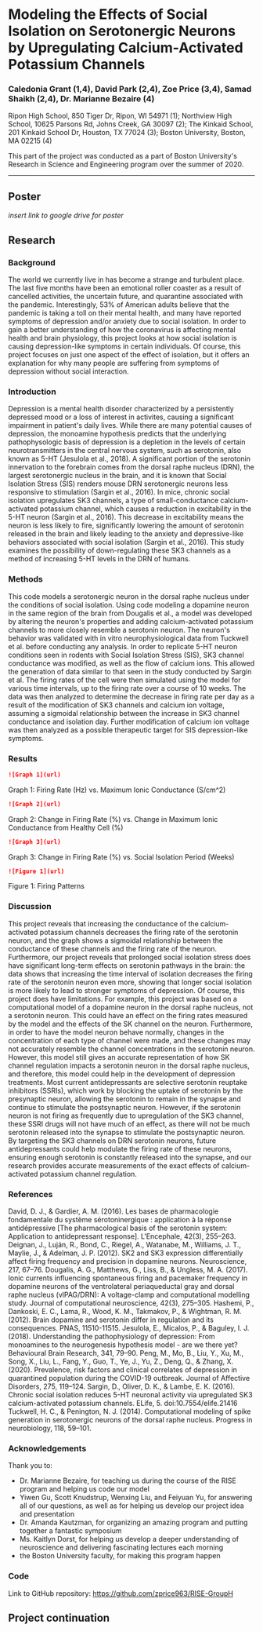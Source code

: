 # Modeling the Effects of Social Isolation on Serotonergic Neurons by Upregulating Calcium-Activated Potassium Channels 

### Caledonia Grant (1,4), David Park (2,4), Zoe Price (3,4), Samad Shaikh (2,4), Dr. Marianne Bezaire (4)

Ripon High School, 850 Tiger Dr, Ripon, WI 54971 (1); Northview High School, 10625 Parsons Rd, Johns Creek, GA 30097 (2); The Kinkaid School, 201 Kinkaid School Dr, Houston, TX 77024 (3);  Boston University, Boston, MA 02215 (4)

This part of the project was conducted as a part of Boston University's Research in Science and Engineering program over the summer of 2020.

--------------------------------------------------------------------------------------------

## Poster

*insert link to google drive for poster*

## Research

### Background
The world we currently live in has become a strange and turbulent place. The last five months have been an emotional roller coaster as a result of cancelled activities, the uncertain future, and quarantine associated with the pandemic. Interestingly, 53% of American adults believe that the pandemic is taking a toll on their mental health, and many have reported symptoms of depression and/or anxiety due to social isolation. In order to gain a better understanding of how the coronavirus is affecting mental health and brain physiology, this project looks at how social isolation is causing depression-like symptoms in certain individuals. Of course, this project focuses on just one aspect of the effect of isolation, but it offers an explanation for why many people are suffering from symptoms of depression without social interaction.

### Introduction
Depression is a mental health disorder characterized by a persistently depressed mood or a loss of interest in activites, causing a significant impairment in patient's daily lives. While there are many potential causes of depression, the monoamine hypothesis predicts that the underlying pathophysologic basis of depression is a depletion in the levels of certain neurotransmitters in the central nervous system, such as serotonin, also known as 5-HT (Jesulola et al., 2018). A significant portion of the serotonin innervation to the forebrain comes from the dorsal raphe nucleus (DRN), the largest serotonergic nucleus in the brain, and it is known that Social Isolation Stress (SIS) renders mouse DRN serotonergic neurons less responsive to stimulation (Sargin et al., 2016). In mice, chronic social isolation upregulates SK3 channels, a type of small-conductance calcium-activated potassium channel, which causes a reduction in excitability in the 5-HT neuron (Sargin et al., 2016). This decrease in excitability means the neuron is less likely to fire, significantly lowering the amount of serotonin released in the brain and likely leading to the anxiety and depressive-like behaviors associated with social isolation (Sargin et al., 2016). This study examines the possibility of down-regulating these SK3 channels as a method of increasing 5-HT levels in the DRN of humans.

### Methods
This code models a serotonergic neuron in the dorsal raphe nucleus under the conditions of social isolation. Using code modeling a dopamine neuron in the same region of the brain from Dougalis et al., a model was developed by altering the neuron's properties and adding calcium-activated potassium channels to more closely resemble a serotonin neuron. The neuron's behavior was validated with in vitro neurophysiological data from Tuckwell et al. before conducting any analysis. In order to replicate 5-HT neuron conditions seen in rodents with Social Isolation Stress (SIS), SK3 channel conductance was modified, as well as the flow of calcium ions. This allowed the generation of data similar to that seen in the study conducted by Sargin et al. The firing rates of the cell were then simulated using the model for various time intervals, up to the firing rate over a course of 10 weeks. The data was then analyzed to determine the decrease in firing rate per day as a result of the modification of SK3 channels and calcium ion voltage, assuming a sigmoidal relationship between the increase in SK3 channel conductance and isolation day. Further modification of calcium ion voltage was then analyzed as a possible therapeutic target for SIS depression-like symptoms.

### Results

```markdown
![Graph 1](url)
```
Graph 1: Firing Rate (Hz) vs. Maximum Ionic Conductance (S/cm^2)

```markdown
![Graph 2](url)
```
Graph 2: Change in Firing Rate (%) vs. Change in Maximum Ionic Conductance from Healthy Cell (%)

```markdown
![Graph 3](url)
```
Graph 3: Change in Firing Rate (%) vs. Social Isolation Period (Weeks)

```markdown
![Figure 1](url)
```
Figure 1: Firing Patterns

### Discussion
This project reveals that increasing the conductance of the calcium-activated potassium channels decreases the firing rate of the serotonin neuron, and the graph shows a sigmoidal relationship between the conductance of these channels and the firing rate of the neuron. Furthermore, our project reveals that prolonged social isolation stress does have significant long-term effects on serotonin pathways in the brain: the data shows that increasing the time interval of isolation decreases the firing rate of the serotonin neuron even more, showing that longer social isolation is more likely to lead to stronger symptoms of depression. Of course, this project does have limitations. For example, this project was based on a computational model of a dopamine neuron in the dorsal raphe nucleus, not a serotonin neuron. This could have an effect on the firing rates measured by the model and the effects of the SK channel on the neuron. Furthermore, in order to have the model neuron behave normally, changes in the concentration of each type of channel were made, and these changes may not accurately resemble the channel concentrations in the serotonin neuron. However, this model still gives an accurate representation of how SK channel regulation impacts a serotonin neuron in the dorsal raphe nucleus, and therefore, this model could help in the development of depression treatments. Most current antidepressants are selective serotonin reuptake inhibitors (SSRIs), which work by blocking the uptake of serotonin by the presynaptic neuron, allowing the serotonin to remain in the synapse and continue to stimulate the postsynaptic neuron. However, if the serotonin neuron is not firing as frequently due to upregulation of the SK3 channel, these SSRI drugs will not have much of an effect, as there will not be much serotonin released into the synapse to stimulate the postsynaptic neuron. By targeting the SK3 channels on DRN serotonin neurons, future antidepressants could help modulate the firing rate of these neurons, ensuring enough serotonin is constantly released into the synapse, and our research provides accurate measurements of the exact effects of calcium-activated potassium channel regulation.

### References
David, D. J., & Gardier, A. M. (2016). Les bases de pharmacologie fondamentale du système sérotoninergique : application à la réponse antidépressive [The pharmacological basis of the serotonin system: Application to antidepressant response]. L'Encephale, 42(3), 255–263. 
Deignan, J., Luján, R., Bond, C., Riegel, A., Watanabe, M., Williams, J. T., Maylie, J., & Adelman, J. P. (2012). SK2 and SK3 expression differentially affect firing frequency and precision in dopamine neurons. Neuroscience, 217, 67–76. 
Dougalis, A. G., Matthews, G., Liss, B., & Ungless, M. A. (2017). Ionic currents influencing spontaneous firing and pacemaker frequency in dopamine neurons of the ventrolateral periaqueductal gray and dorsal raphe nucleus (vlPAG/DRN): A voltage-clamp and computational modelling study. Journal of computational neuroscience, 42(3), 275–305. 
Hashemi, P., Dankoski, E. C., Lama, R., Wood, K. M., Takmakov, P., & Wightman, R. M. (2012). Brain dopamine and serotonin differ in regulation and its consequences. PNAS, 11510-11515. 
Jesulola, E., Micalos, P., & Baguley, I. J. (2018). Understanding the pathophysiology of depression: From monoamines to the neurogenesis hypothesis model - are we there yet? Behavioural Brain Research, 341, 79–90. 
Peng, M., Mo, B., Liu, Y., Xu, M., Song, X., Liu, L., Fang, Y., Guo, T., Ye, J., Yu, Z., Deng, Q., & Zhang, X. (2020). Prevalence, risk factors and clinical correlates of depression in quarantined population during the COVID-19 outbreak. Journal of Affective Disorders, 275, 119–124. 
Sargin, D., Oliver, D. K., & Lambe, E. K. (2016). Chronic social isolation reduces 5-HT neuronal activity via upregulated SK3 calcium-activated potassium channels. ELife, 5. doi:10.7554/elife.21416
Tuckwell, H. C., & Penington, N. J. (2014). Computational modeling of spike generation in serotonergic neurons of the dorsal raphe nucleus. Progress in neurobiology, 118, 59–101. 


### Acknowledgements
Thank you to:
- Dr. Marianne Bezaire, for teaching us during the course of the RISE program and helping us code our model
- Yiwen Gu, Scott Knudstrup, Wenxing Liu, and Feiyuan Yu, for answering all of our questions, as well as for helping us develop our project idea and presentation
- Dr. Amanda Kautzman, for organizing an amazing program and putting together a fantastic symposium
- Ms. Kaitlyn Dorst, for helping us develop a deeper understanding of neuroscience and delivering fascinating lectures each morning
- the Boston University faculty, for making this program happen

### Code
Link to GitHub repository: https://github.com/zprice963/RISE-GroupH

## Project continuation
